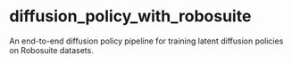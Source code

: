 # diffusion_policy_with_robosuite
An end-to-end diffusion policy pipeline for training latent diffusion policies on Robosuite datasets.
